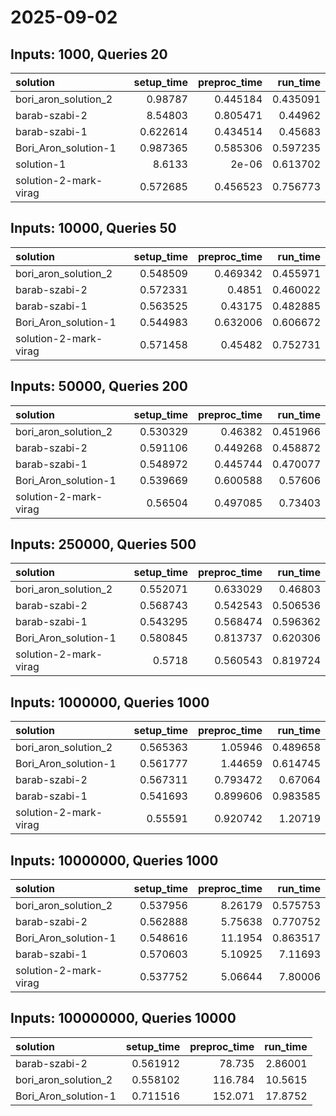 # 2025-09-02

## Inputs: 1000, Queries 20

| solution              |   setup_time |   preproc_time |   run_time |
|:----------------------|-------------:|---------------:|-----------:|
| bori_aron_solution_2  |     0.98787  |       0.445184 |   0.435091 |
| barab-szabi-2         |     8.54803  |       0.805471 |   0.44962  |
| barab-szabi-1         |     0.622614 |       0.434514 |   0.45683  |
| Bori_Aron_solution-1  |     0.987365 |       0.585306 |   0.597235 |
| solution-1            |     8.6133   |       2e-06    |   0.613702 |
| solution-2-mark-virag |     0.572685 |       0.456523 |   0.756773 |

## Inputs: 10000, Queries 50

| solution              |   setup_time |   preproc_time |   run_time |
|:----------------------|-------------:|---------------:|-----------:|
| bori_aron_solution_2  |     0.548509 |       0.469342 |   0.455971 |
| barab-szabi-2         |     0.572331 |       0.4851   |   0.460022 |
| barab-szabi-1         |     0.563525 |       0.43175  |   0.482885 |
| Bori_Aron_solution-1  |     0.544983 |       0.632006 |   0.606672 |
| solution-2-mark-virag |     0.571458 |       0.45482  |   0.752731 |

## Inputs: 50000, Queries 200

| solution              |   setup_time |   preproc_time |   run_time |
|:----------------------|-------------:|---------------:|-----------:|
| bori_aron_solution_2  |     0.530329 |       0.46382  |   0.451966 |
| barab-szabi-2         |     0.591106 |       0.449268 |   0.458872 |
| barab-szabi-1         |     0.548972 |       0.445744 |   0.470077 |
| Bori_Aron_solution-1  |     0.539669 |       0.600588 |   0.57606  |
| solution-2-mark-virag |     0.56504  |       0.497085 |   0.73403  |

## Inputs: 250000, Queries 500

| solution              |   setup_time |   preproc_time |   run_time |
|:----------------------|-------------:|---------------:|-----------:|
| bori_aron_solution_2  |     0.552071 |       0.633029 |   0.46803  |
| barab-szabi-2         |     0.568743 |       0.542543 |   0.506536 |
| barab-szabi-1         |     0.543295 |       0.568474 |   0.596362 |
| Bori_Aron_solution-1  |     0.580845 |       0.813737 |   0.620306 |
| solution-2-mark-virag |     0.5718   |       0.560543 |   0.819724 |

## Inputs: 1000000, Queries 1000

| solution              |   setup_time |   preproc_time |   run_time |
|:----------------------|-------------:|---------------:|-----------:|
| bori_aron_solution_2  |     0.565363 |       1.05946  |   0.489658 |
| Bori_Aron_solution-1  |     0.561777 |       1.44659  |   0.614745 |
| barab-szabi-2         |     0.567311 |       0.793472 |   0.67064  |
| barab-szabi-1         |     0.541693 |       0.899606 |   0.983585 |
| solution-2-mark-virag |     0.55591  |       0.920742 |   1.20719  |

## Inputs: 10000000, Queries 1000

| solution              |   setup_time |   preproc_time |   run_time |
|:----------------------|-------------:|---------------:|-----------:|
| bori_aron_solution_2  |     0.537956 |        8.26179 |   0.575753 |
| barab-szabi-2         |     0.562888 |        5.75638 |   0.770752 |
| Bori_Aron_solution-1  |     0.548616 |       11.1954  |   0.863517 |
| barab-szabi-1         |     0.570603 |        5.10925 |   7.11693  |
| solution-2-mark-virag |     0.537752 |        5.06644 |   7.80006  |

## Inputs: 100000000, Queries 10000

| solution             |   setup_time |   preproc_time |   run_time |
|:---------------------|-------------:|---------------:|-----------:|
| barab-szabi-2        |     0.561912 |         78.735 |    2.86001 |
| bori_aron_solution_2 |     0.558102 |        116.784 |   10.5615  |
| Bori_Aron_solution-1 |     0.711516 |        152.071 |   17.8752  |
